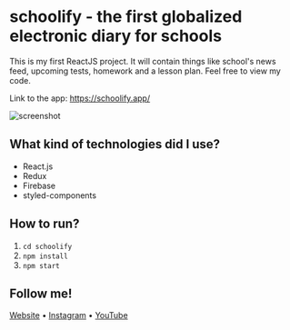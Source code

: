 # schoolify - the first globalized electronic diary for schools

This is my first ReactJS project. It will contain things like school's news feed, upcoming tests, homework and a lesson plan. Feel free to view my code.

Link to the app: https://schoolify.app/

<img alt="screenshot" src="https://i.imgur.com/VVxOC3B.jpg">

## What kind of technologies did I use?

- React.js
- Redux
- Firebase
- styled-components

## How to run?

1. `cd schoolify`
2. `npm install`
3. `npm start`

## Follow me!

[Website](https://www.bartzalewski.com) • [Instagram](https://www.instagram.com/bart.code) • [YouTube](https://www.youtube.com/channel/UCwkU0-_RJbS16X5pbcW-tPQ)
